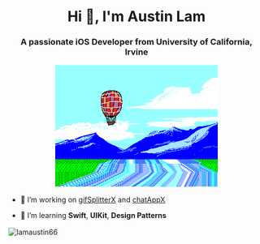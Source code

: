 <h1 align="center">Hi 👋, I'm Austin Lam</h1>
<h3 align="center">A passionate iOS Developer from University of California, Irvine</h3>

<p align="center">
  <img src="https://github.com/lamaustin66/lamaustin66/blob/main/assets/pilotredsun.gif?raw=true" />
</p>

- 🔭 I’m working on [gifSplitterX](https://github.com/lamaustin66/gifSplitterX) and [chatAppX](https://github.com/lamaustin66/chatAppX)

- 🌱 I’m learning **Swift**, **UIKit**, **Design Patterns**

<p><img align="center" src="https://github-readme-stats.vercel.app/api/top-langs?username=lamaustin66&show_icons=true&locale=en&layout=compact" alt="lamaustin66" /></p>

